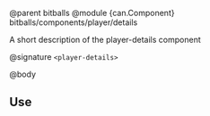 @parent bitballs
@module {can.Component} bitballs/components/player/details <player-details>

A short description of the player-details component

@signature `<player-details>`

@body

## Use

